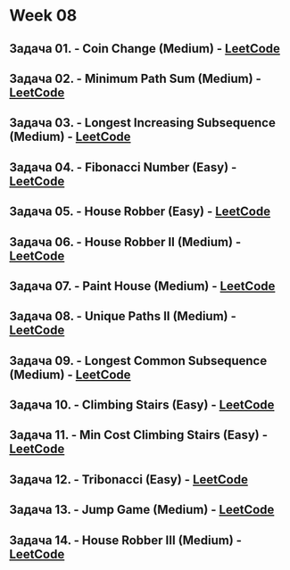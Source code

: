 # Week 08

## Задача 01. - Coin Change (Medium) - [LeetCode](<https://leetcode.com/problems/coin-change>)

## Задача 02. - Minimum Path Sum (Medium) - [LeetCode](<https://leetcode.com/problems/minimum-path-sum/description/>)

## Задача 03. - Longest Increasing Subsequence (Medium) - [LeetCode](<https://leetcode.com/problems/longest-increasing-subsequence>)

## Задача 04. - Fibonacci Number (Easy) - [LeetCode](<https://leetcode.com/problems/fibonacci-number/description/>)

## Задача 05. - House Robber (Easy) - [LeetCode](<https://leetcode.com/problems/house-robber/>)

## Задача 06. - House Robber II (Medium) - [LeetCode](<https://leetcode.com/problems/house-robber-ii/>)

## Задача 07. - Paint House (Medium) - [LeetCode](<https://leetcode.ca/2016-08-12-256-Paint-House/>)

## Задача 08. - Unique Paths II (Medium) - [LeetCode](<https://leetcode.com/problems/unique-paths-ii/description/>)

## Задача 09. - Longest Common Subsequence (Medium) - [LeetCode](<https://leetcode.com/problems/longest-common-subsequence/>)

## Задача 10. - Climbing Stairs (Easy) - [LeetCode](<https://leetcode.com/problems/climbing-stairs/>)

## Задача 11. - Min Cost Climbing Stairs (Easy) - [LeetCode](<https://leetcode.com/problems/min-cost-climbing-stairs/description/>)

## Задача 12. - Tribonacci (Easy) - [LeetCode](<https://leetcode.com/problems/n-th-tribonacci-number/>)

## Задача 13. - Jump Game (Medium) - [LeetCode](<https://leetcode.com/problems/jump-game/>)

## Задача 14. - House Robber III (Medium) - [LeetCode](<https://leetcode.com/problems/house-robber-iii/description/>)

